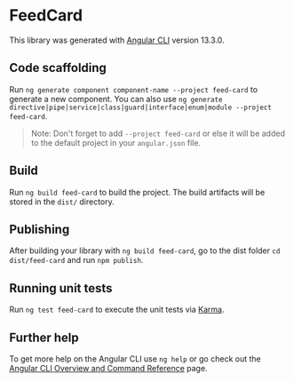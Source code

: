 # FeedCard

This library was generated with [Angular CLI](https://github.com/angular/angular-cli) version 13.3.0.

## Code scaffolding

Run `ng generate component component-name --project feed-card` to generate a new component. You can also use `ng generate directive|pipe|service|class|guard|interface|enum|module --project feed-card`.
> Note: Don't forget to add `--project feed-card` or else it will be added to the default project in your `angular.json` file. 

## Build

Run `ng build feed-card` to build the project. The build artifacts will be stored in the `dist/` directory.

## Publishing

After building your library with `ng build feed-card`, go to the dist folder `cd dist/feed-card` and run `npm publish`.

## Running unit tests

Run `ng test feed-card` to execute the unit tests via [Karma](https://karma-runner.github.io).

## Further help

To get more help on the Angular CLI use `ng help` or go check out the [Angular CLI Overview and Command Reference](https://angular.io/cli) page.

